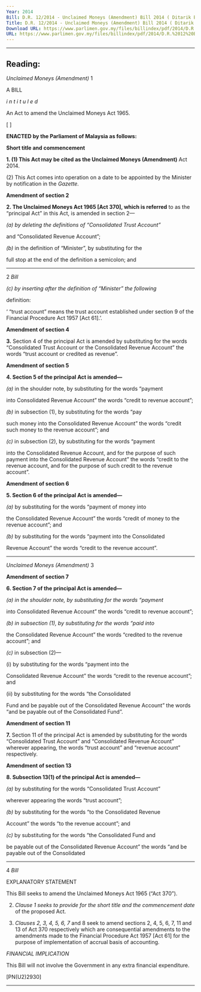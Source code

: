 ```yaml
---
Year: 2014
Bill: D.R. 12/2014 - Unclaimed Moneys (Amendment) Bill 2014 ( Ditarik Balik )
Title: D.R. 12/2014 - Unclaimed Moneys (Amendment) Bill 2014 ( Ditarik Balik )
Download URL: https://www.parlimen.gov.my/files/billindex/pdf/2014/D.R.%2012%20BI.pdf
URL: https://www.parlimen.gov.my/files/billindex/pdf/2014/D.R.%2012%20BI.pdf
---
```

---
Reading:
---

_Unclaimed Moneys (Amendment)_ 1

A BILL

_i n t i t u l e d_

An Act to amend the Unclaimed Moneys Act 1965.

[ ]

**ENACTED by the Parliament of Malaysia as follows:**

**Short title and commencement**

**1. (1) This Act may be cited as the Unclaimed Moneys (Amendment)**
Act 2014.

(2) This Act comes into operation on a date to be appointed
by the Minister by notification in the _Gazette._

**Amendment of section 2**

**2. The Unclaimed Moneys Act 1965 [Act 370], which is referred**
to as the “principal Act” in this Act, is amended in section 2—

_(a) by deleting the definitions of “Consolidated Trust Account”_

and “Consolidated Revenue Account”;

_(b)_ in the definition of “Minister”, by substituting for the

full stop at the end of the definition a semicolon; and


-----

2 _Bill_

_(c) by inserting after the definition of “Minister” the following_

definition:

‘ “trust account” means the trust account established under
section 9 of the Financial Procedure Act 1957 [Act 61].’.

**Amendment of section 4**

**3.** Section 4 of the principal Act is amended by substituting for the
words “Consolidated Trust Account or the Consolidated Revenue
Account” the words “trust account or credited as revenue”.

**Amendment of section 5**

**4. Section 5 of the principal Act is amended—**

_(a)_ in the shoulder note, by substituting for the words “payment

into Consolidated Revenue Account” the words “credit
to revenue account”;

_(b)_ in subsection (1), by substituting for the words “pay

such money into the Consolidated Revenue Account”
the words “credit such money to the revenue account”;
and

_(c)_ in subsection (2), by substituting for the words “payment

into the Consolidated Revenue Account, and for the
purpose of such payment into the Consolidated Revenue
Account” the words “credit to the revenue account, and for
the purpose of such credit to the revenue account”.

**Amendment of section 6**

**5. Section 6 of the principal Act is amended—**

_(a)_ by substituting for the words “payment of money into

the Consolidated Revenue Account” the words “credit
of money to the revenue account”; and

_(b)_ by substituting for the words “payment into the Consolidated

Revenue Account” the words “credit to the revenue
account”.


-----

_Unclaimed Moneys (Amendment)_ 3

**Amendment of section 7**

**6. Section 7 of the principal Act is amended—**

_(a) in the shoulder note, by substituting for the words “payment_

into Consolidated Revenue Account” the words “credit
to revenue account”;

_(b) in subsection (1), by substituting for the words “paid into_

the Consolidated Revenue Account” the words “credited
to the revenue account”; and

_(c)_ in subsection (2)—

(i) by substituting for the words “payment into the

Consolidated Revenue Account” the words “credit
to the revenue account”; and

(ii) by substituting for the words “the Consolidated

Fund and be payable out of the Consolidated
Revenue Account” the words “and be payable
out of the Consolidated Fund”.

**Amendment of section 11**

**7.** Section 11 of the principal Act is amended by substituting
for the words “Consolidated Trust Account” and “Consolidated
Revenue Account” wherever appearing, the words “trust account”
and “revenue account” respectively.

**Amendment of section 13**

**8. Subsection 13(1) of the principal Act is amended—**

_(a)_ by substituting for the words “Consolidated Trust Account”

wherever appearing the words “trust account”;

_(b)_ by substituting for the words “to the Consolidated Revenue

Account” the words “to the revenue account”; and

_(c)_ by substituting for the words “the Consolidated Fund and

be payable out of the Consolidated Revenue Account”
the words “and be payable out of the Consolidated


-----

4 _Bill_

EXPLANATORY STATEMENT

This Bill seeks to amend the Unclaimed Moneys Act 1965 (“Act 370”).

2. _Clause 1 seeks to provide for the short title and the commencement date_
of the proposed Act.

3. _Clauses 2, 3, 4, 5, 6, 7_ and 8 seek to amend sections 2, 4, 5, 6, 7, 11
and 13 of Act 370 respectively which are consequential amendments to the
amendments made to the Financial Procedure Act 1957 [Act 61] for the purpose
of implementation of accrual basis of accounting.

_FINANCIAL IMPLICATION_

This Bill will not involve the Government in any extra financial
expenditure.

[PN(U2)2930]


-----

